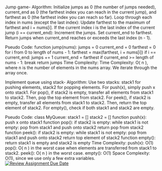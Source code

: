 Jump game-
Algorithm:
Initialize jumps as 0 (the number of jumps needed), current_end as 0 (the farthest index you can reach in the current jump), and farthest as 0 (the farthest index you can reach so far).
Loop through each index in nums (except the last index):
Update farthest to the maximum of farthest and i + nums[i].
If the current index i is the last index of the current jump (i == current_end):
Increment the jumps.
Set current_end to farthest.
Return jumps when current_end reaches or exceeds the last index (n - 1).

Pseudo Code:
function jump(nums):
    jumps = 0
    current_end = 0
    farthest = 0
    for i from 0 to length of nums - 1:
        farthest = max(farthest, i + nums[i])
        if i == current_end:
            jumps += 1
            current_end = farthest
        if current_end >= length of nums - 1:
            break
    return jumps
Time Complexity:
Time Complexity: O( n ), where n is the number of elements in the nums array. We iterate through the array once.

Implement queue using stack-
Algorithm:
Use two stacks: stack1 for pushing elements, stack2 for popping elements.
For push(x), simply push x onto stack1.
For pop(), if stack2 is empty, transfer all elements from stack1 to stack2. Then, pop the top element from stack2.
For peek(), if stack2 is empty, transfer all elements from stack1 to stack2. Then, return the top element of stack2.
For empty(), check if both stack1 and stack2 are empty.

Pseudo Code:
class MyQueue:
    stack1 = []
    stack2 = []
    function push(x):
        push x onto stack1
    function pop():
        if stack2 is empty:
            while stack1 is not empty:
                pop from stack1 and push onto stack2
        return pop from stack2
    function peek():
        if stack2 is empty:
            while stack1 is not empty:
                pop from stack1 and push onto stack2
        return top element of stack2
    function empty():
        return stack1 is empty and stack2 is empty
Time Complexity:
push(x): O(1)
pop(): O( n ) in the worst case when elements are transferred from stack1 to stack2.
peek(): O( n ) in the worst case.
empty(): O(1)
Space Complexity: O(1), since we use only a few extra variables.
[![Review Assignment Due Date](https://classroom.github.com/assets/deadline-readme-button-22041afd0340ce965d47ae6ef1cefeee28c7c493a6346c4f15d667ab976d596c.svg)](https://classroom.github.com/a/NRXpWgaF)
